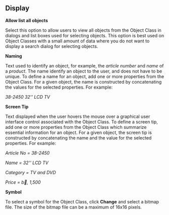 ## Display

**Allow list all objects**

Select this option to allow users to view all objects from the Object Class in dialogs and list boxes used for selecting objects. This option is best used on Object Classes with a small amount of data where you do not want to display a search dialog for selecting objects.

**Naming**

Text used to identify an object, for example, the _article number_ and _name_ of a _product_. The name identify an object to the user, and does not have to be unique. To define a name for an object, add one or more properties from the Object Class. For a given object, the name is constructed by concatenating the values for the selected properties. For example:

_38-2450 32'' LCD TV_

**Screen Tip**

Text displayed when the user hovers the mouse over a graphical user interface control associated with the Object Class. To define a screen tip, add one or more properties from the Object Class which summarize essential information for an object. For a given object, the screen tip is constructed by concatenating the name and the value for the selected properties. For example:

_Article No = 38-2450_

_Name = 32'' LCD TV_

_Category = TV and DVD_

_Price = b, 1,500_

**Symbol**

To select a symbol for the Object Class, click **Change** and select a bitmap file. The size of the bitmap file can be a maximum of 16x16 pixels.